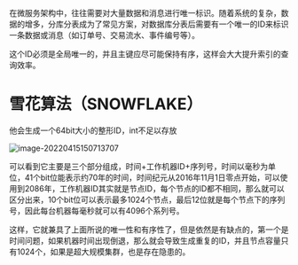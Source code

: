 在微服务架构中，往往需要对大量数据和消息进行唯一标识。随着系统的复杂，数据的增多，分库分表成为了常见方案，对数据库分表后需要有一个唯一的ID来标识一条数据或消息（如订单号、交易流水、事件编号等）。

这个ID必须是全局唯一的，并且主键应尽可能保持有序，这样会大大提升索引的查询效率。



# 雪花算法（SNOWFLAKE）

他会生成一个64bit大小的整形ID，int不足以存放

![image-20220415150713707](https://image.itbaima.cn/markdown/2023/03/07/lU9A4zjSIKvaxwh.jpg)

可以看到它主要是三个部分组成，时间+工作机器ID+序列号，时间以毫秒为单位，41个bit位能表示约70年的时间，时间纪元从2016年11月1日零点开始，可以使用到2086年，工作机器ID其实就是节点ID，每个节点的ID都不相同，那么就可以区分出来，10个bit位可以表示最多1024个节点，最后12位就是每个节点下的序列号，因此每台机器每毫秒就可以有4096个系列号。

这样，它就兼具了上面所说的唯一性和有序性了，但是依然是有缺点的，第一个是时间问题，如果机器时间出现倒退，那么就会导致生成重复的ID，并且节点容量只有1024个，如果是超大规模集群，也是存在隐患的。

